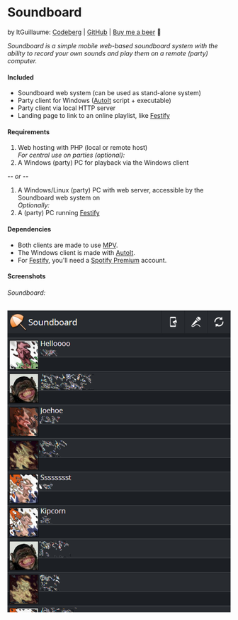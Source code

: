 # Soundboard
by ltGuillaume: [Codeberg](https://codeberg.org/ltGuillaume) | [GitHub](https://github.com/ltGuillaume) | [Buy me a beer](https://buymeacoff.ee/ltGuillaume) 🍺

_Soundboard is a simple mobile web-based soundboard system with the ability to record your own sounds and play them on a remote (party) computer._

#### Included
- Soundboard web system (can be used as stand-alone system)
- Party client for Windows ([AutoIt](https://www.autoitscript.com/autoit3/) script + executable)
- Party client via local HTTP server
- Landing page to link to an online playlist, like [Festify](https://getfestify.com)

#### Requirements
1. Web hosting with PHP (local or remote host)  
_For central use on parties (optional):_
2. A Windows (party) PC for playback via the Windows client  

_-- or --_  

1. A Windows/Linux (party) PC with web server, accessible by the Soundboard web system on  
_Optionally:_  
2. A (party) PC running [Festify](https://getfestify.com)

#### Dependencies
- Both clients are made to use [MPV](https://mpv.io/).
- The Windows client is made with [AutoIt](https://www.autoitscript.com/autoit3/).
- For [Festify](https://getfestify.com), you'll need a [Spotify Premium](https://spotify.com) account.

#### Screenshots
###### Soundboard:  
![Soundboard](SOUNDBOARD.png)